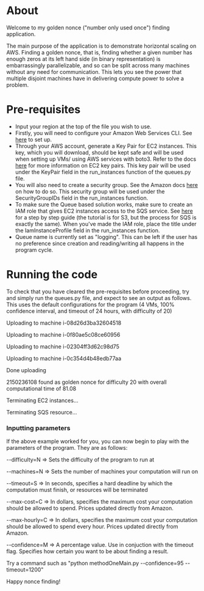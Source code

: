 
# About

Welcome to my golden nonce ("number only used once") finding application.

The main purpose of the application is to demonstrate horizontal scaling on AWS. Finding a golden nonce, that is, finding whether a given number has enough zeros at its left hand side (in binary representation) is embarrassingly parallelizable, and so can be split across many machines without any need for communication. This lets you see the power that multiple disjoint machines have in delivering compute power to solve a problem.

# Pre-requisites

- Input your region at the top of the file you wish to use. 
- Firstly, you will need to configure your Amazon Web Services CLI. See [here](https://docs.aws.amazon.com/cli/latest/userguide/cli-chap-configure.html) to set up.
- Through your AWS account, generate a Key Pair for EC2 instances. This key, which you will download, should be kept safe and will be used when setting up VMs/ using AWS services with boto3. Refer to the docs [here](https://docs.aws.amazon.com/AWSEC2/latest/UserGuide/ec2-key-pairs.html) for more information on EC2 key pairs. This key pair will be used under the KeyPair field in the run_instances function of the queues.py file.
- You will also need to create a security group. See the Amazon docs [here](https://docs.aws.amazon.com/AWSEC2/latest/UserGuide/ec2-security-groups.html) on how to do so. This security group will be used under the SecurityGroupIDs field in the run_instances function.
- To make sure the Queue based solution works, make sure to create an IAM role that gives EC2 instances access to the SQS service. See [here](https://cloud-gc.readthedocs.io/en/latest/chapter03_advanced-tutorial/iam-role.html) for a step by step guide (the tutorial is for S3, but the process for SQS is exactly the same). When you've made the IAM role, place the title under the IamInstanceProfile field in the run_instances function.
- Queue name is currently set as "logging". This can be left if the user has no preference since creation and reading/writing all happens in the program cycle.

# Running the code

To check that you have cleared the pre-requisites before proceeding, try and simply run the queues.py file, and expect to see an output as follows. This uses the default configurations for the program (4 VMs, 100% confidence interval, and timeout of 24 hours, with difficulty of 20)

Uploading to machine i-08d26d3ba32604518

Uploading to machine i-0f80ae5c08ce60956

Uploading to machine i-02304ff3d62c98d75

Uploading to machine i-0c354d4b48edb77aa

Done uploading

2150236108 found as golden nonce for difficulty 20 with overall computational time of 81.08

Terminating EC2 instances...

Terminating SQS resource...

### Inputting parameters

If the above example worked for you, you can now begin to play with the parameters of the program. They are as follows:

--difficulty=N => Sets the difficulty of the program to run at

--machines=N => Sets the number of machines your computation will run on

--timeout=S => In seconds, specifies a hard deadline by which the computation must finish, or resources will be terminated

--max-cost=C => In dollars, specifies the maximum cost your computation should be allowed to spend. Prices updated directly from Amazon.

--max-hourly=C => In dollars, specifies the maximum cost your computation should be allowed to spend every hour. Prices updated directly from Amazon.

--confidence=M => A percentage value. Use in conjuction with the timeout flag. Specifies how certain you want to be about finding a result.

Try a command such as "python methodOneMain.py --confidence=95 --timeout=1200"

Happy nonce finding!
